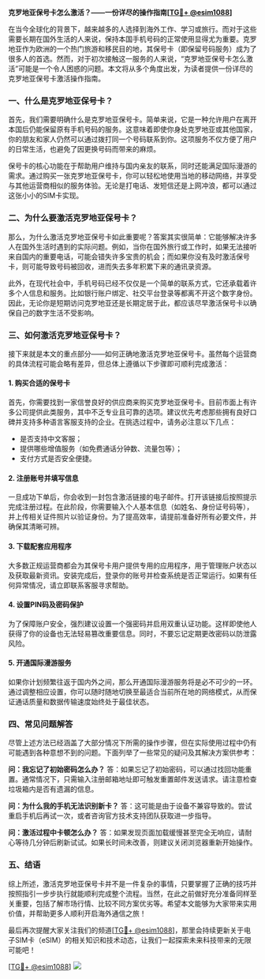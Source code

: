 **克罗地亚保号卡怎么激活？——一份详尽的操作指南[[TG💪+ @esim1088](https://t.me/s/esim1088)]**

在当今全球化的背景下，越来越多的人选择到海外工作、学习或旅行。而对于这些需要长期在国外生活的人来说，保持本国手机号码的正常使用显得尤为重要。克罗地亚作为欧洲的一个热门旅游和移民目的地，其保号卡（即保留号码服务）成为了很多人的首选。然而，对于初次接触这一服务的人来说，“克罗地亚保号卡怎么激活”可能是一个令人困惑的问题。本文将从多个角度出发，为读者提供一份详尽的克罗地亚保号卡激活操作指南。

### 一、什么是克罗地亚保号卡？

首先，我们需要明确什么是克罗地亚保号卡。简单来说，它是一种允许用户在离开本国后仍能保留原有手机号码的服务。这意味着即使你身处克罗地亚或其他国家，你的朋友和家人仍然可以通过拨打同一个号码联系到你。这项服务不仅方便了用户的日常生活，也避免了因更换号码而带来的麻烦。

保号卡的核心功能在于帮助用户维持与国内亲友的联系，同时还能满足国际漫游的需求。通过购买一张克罗地亚保号卡，你可以轻松地使用当地的移动网络，并享受与其他运营商相似的服务体验。无论是打电话、发短信还是上网冲浪，都可以通过这张小小的SIM卡实现。

### 二、为什么要激活克罗地亚保号卡？

那么，为什么激活克罗地亚保号卡如此重要呢？答案其实很简单：它能够解决许多人在国外生活时遇到的实际问题。例如，当你在国外旅行或工作时，如果无法接听来自国内的重要电话，可能会错失许多宝贵的机会；而如果你没有及时激活保号卡，则可能导致号码被回收，进而失去多年积累下来的通讯录资源。

此外，在现代社会中，手机号码已经不仅仅是一个简单的联系方式，它还承载着许多个人信息和服务。比如银行账户绑定、社交平台登录等都离不开这个数字身份。因此，无论你是短期访问克罗地亚还是长期定居于此，都应该尽早激活保号卡以确保自己的数字生活不受影响。

### 三、如何激活克罗地亚保号卡？

接下来就是本文的重点部分——如何正确地激活克罗地亚保号卡。虽然每个运营商的具体流程可能会略有差异，但总体上遵循以下步骤即可顺利完成激活：

#### 1. 购买合适的保号卡
首先，你需要找到一家信誉良好的供应商来购买克罗地亚保号卡。目前市面上有许多公司提供此类服务，其中不乏专业且可靠的选项。建议优先考虑那些拥有良好口碑并支持多种语言客服支持的企业。在挑选过程中，请务必注意以下几点：
- 是否支持中文客服；
- 提供哪些增值服务（如免费通话分钟数、流量包等）；
- 支付方式是否安全便捷。

#### 2. 注册账号并填写信息
一旦成功下单后，你会收到一封包含激活链接的电子邮件。打开该链接后按照提示完成注册过程。在此阶段，你需要输入个人基本信息（如姓名、身份证号码等），并上传相关证件照片以验证身份。为了提高效率，请提前准备好所有必要文件，并确保其清晰可辨。

#### 3. 下载配套应用程序
大多数正规运营商都会为其保号卡用户提供专用的应用程序，用于管理账户状态以及获取最新资讯。安装完成后，登录你的账号并检查系统是否正常运行。如果有任何异常情况，请立即联系客服寻求帮助。

#### 4. 设置PIN码及密码保护
为了保障账户安全，强烈建议设置一个强密码并启用双重认证功能。这样即使他人获得了你的设备也无法轻易篡改重要信息。同时，不要忘记定期更改密码以防泄露风险。

#### 5. 开通国际漫游服务
如果你计划频繁往返于国内外之间，那么开通国际漫游服务将是必不可少的一环。通过调整相应设置，你可以随时随地切换至最适合当前所在地的网络模式，从而保证通话质量和数据传输速度始终处于最佳状态。

### 四、常见问题解答

尽管上述方法已经涵盖了大部分情况下所需的操作步骤，但在实际使用过程中仍有可能遇到各种意想不到的问题。下面列举了一些常见的疑问及其解决方案供参考：

**问：我忘记了初始密码怎么办？**
答：如果忘记了初始密码，可以通过找回功能重置。通常情况下，只需输入注册邮箱地址即可触发重置邮件发送请求。请注意检查垃圾箱内是否有遗漏的信息。

**问：为什么我的手机无法识别新卡？**
答：这可能是由于设备不兼容导致的。尝试重启手机后再试一次，或者咨询官方技术支持团队获取进一步指导。

**问：激活过程中卡顿怎么办？**
答：如果发现页面加载缓慢甚至完全无响应，请耐心等待几分钟后刷新试试。如果长时间未改善，则建议关闭浏览器重新开始操作。

### 五、结语

综上所述，激活克罗地亚保号卡并不是一件复杂的事情，只要掌握了正确的技巧并按照指引一步步执行就能顺利完成整个流程。当然，在此之前做好充分准备同样至关重要，包括了解市场行情、比较不同方案优劣等。希望本文能够为大家带来实用价值，并帮助更多人顺利开启海外通信之旅！

最后再次提醒大家关注我们的频道[[TG💪+ @esim1088](https://t.me/s/esim1088)]，那里会持续更新关于电子SIM卡（eSIM）的相关知识和技术动态，让我们一起探索未来科技带来的无限可能吧！

[[TG💪+ @esim1088](https://t.me/s/esim1088)] ![](https://i.postimg.cc/4NQfJmqS/Snipaste-2025-05-13-00-14-12.png)